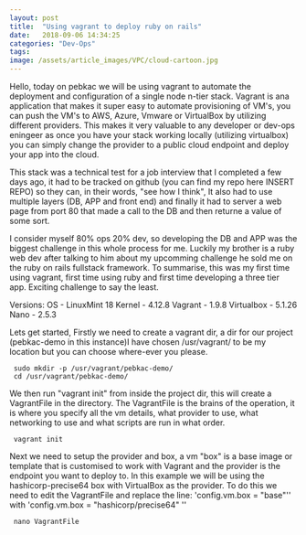 ```yaml
---
layout: post
title:  "Using vagrant to deploy ruby on rails"
date:   2018-09-06 14:34:25
categories: "Dev-Ops"
tags:
image: /assets/article_images/VPC/cloud-cartoon.jpg
---
```


Hello, today on pebkac we will be using vagrant to automate the deployment and configuration of a single node n-tier stack. Vagrant is ana application that makes it super easy to automate provisioning of VM's, you can push the VM's to AWS, Azure, Vmware or VirtualBox by utilizing different providers. This makes it very valuable to any developer or dev-ops eningeer as once you have your stack working locally (utilizing virtualbox) you can simply change the provider to a public cloud endpoint and deploy your app into the cloud.

This stack was a technical test for a job interview that I completed a few days ago, it had to be tracked on github (you can find my repo here INSERT REPO) so they can, in their words, "see how I think", It also had to use multiple layers (DB, APP and front end) and finally it had to server a web page from port 80 that made a call to the DB and then returne a value of some sort.

I consider myself 80% ops 20% dev, so developing the DB and APP was the biggest challenge in this whole process for me. Luckily my brother is a ruby web dev after talking to him about my upcomming challenge he sold me on the ruby on rails fullstack framework. To summarise, this was my first time using vagrant, first time using ruby and first time developing a three tier app. Exciting challenge to say the least.

Versions:
	OS - LinuxMint 18 
	Kernel - 4.12.8
	Vagrant - 1.9.8
	Virtualbox - 5.1.26
	Nano - 2.5.3

Lets get started, Firstly we need to create a vagrant dir, a dir for our project (pebkac-demo in this instance)I have chosen /usr/vagrant/ to be my location but you can choose where-ever you please.
     
     sudo mkdir -p /usr/vagrant/pebkac-demo/
     cd /usr/vagrant/pebkac-demo/

We then run "vagrant init" from inside the project dir, this will create a VagrantFile in the directory. The VagrantFile is the brains of the operation, it is where you specify all the vm details, what provider to use, what networking to use and what scripts are run in what order.

     vagrant init

Next we need to setup the provider and box, a vm "box" is a base image or template that is customised to work with Vagrant and the provider is the endpoint you want to deploy to. In this example we will be using the hashicorp-precise64 box with VirtualBox as the provider. To do this we need to edit the VagrantFile and replace the line:
'config.vm.box = "base"'' 
with 
'config.vm.box = "hashicorp/precise64" ''
     
     nano VagrantFile
